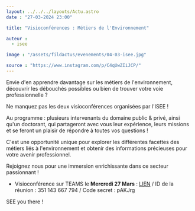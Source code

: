 ```yaml
---
layout: ../../../layouts/Actu.astro
date : "27-03-2024 23:00"

title: "Visioconférences : Métiers de l'Environnement"

auteur :
  - isee

image : "/assets/fildactus/evenements/04-03-isee.jpg"

source : "https://www.instagram.com/p/C4qUwZIiJCP/"
---
```


Envie d'en apprendre davantage sur les métiers de l'environnement, découvrir les débouchés possibles ou bien de trouver votre voie professionnelle ?

Ne manquez pas les deux visioconférences organisées par l'ISEE !

Au programme : plusieurs intervenants du domaine public & privé, ainsi qu'un doctorant, qui partageront avec vous leur expérience, leurs missions et se feront un plaisir de répondre à toutes vos questions !

C'est une opportunité unique pour explorer les différentes facettes des métiers liés à l'environnement et obtenir des informations précieuses pour votre avenir professionnel.

Rejoignez nous pour une immersion enrichissante dans ce secteur passionnant !

- Visioconférence sur TEAMS le __Mercredi 27 Mars__ : [LIEN](https://teams.microsoft.com/l/meetup-join/19%3ameeting_MmQ2YmFhMjktNTZlOC00Njc4LThhOWQtZGMzNDY5YjNlYzIy%40thread.v2/0?context=%7b%22Tid%22%3a%2298bde8d8-81bc-497d-9fb2-918918f168ba%22%2c%22Oid%22%3a%228308292b-bcf3-422c-92cd-b629195e229d%22%7d) / ID de la réunion : 351 143 667 794 / Code secret : pAKJrg

SEE you there !